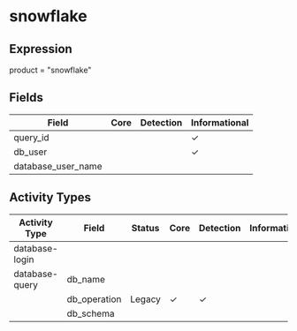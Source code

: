snowflake
=========

Expression
----------

product = "snowflake"

Fields
------

| Field              | Core | Detection | Informational |
| ------------------ | ---- | --------- | ------------- |
| query_id           |      |           | &#10003;      |
| db_user            |      |           | &#10003;      |
| database_user_name |      |           |               |

Activity Types
--------------

| Activity Type  | Field        | Status | Core     | Detection | Informational |
| -------------- | ------------ | ------ | -------- | --------- | ------------- |
| database-login |              |        |          |           |               |
| database-query | db_name      |        |          |           |               |
|                | db_operation | Legacy | &#10003; | &#10003;  |               |
|                | db_schema    |        |          |           |               |

